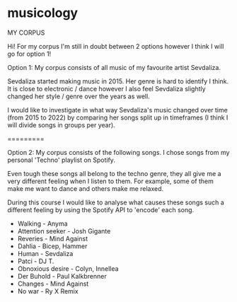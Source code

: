 # musicology

MY CORPUS 

Hi! For my corpus I'm still in doubt between 2 options however I think I will go for option 1!

Option 1: My corpus consists of all music of my favourite artist Sevdaliza. 

Sevdaliza started making music in 2015. Her genre is hard to identify I think. It is close to electronic / dance however I also feel Sevdaliza slightly changed her style / genre over the years as well. 

I would like to investigate in what way Sevdaliza's music changed over time (from 2015 to 2022) by comparing her songs split up in timeframes (I think I will divide songs in groups per year). 



=========


Option 2: My corpus consists of the following songs. I chose songs from my personal 'Techno' playlist on Spotify. 

Even tough these songs all belong to the techno genre, they all give me a very different feeling when I listen to them. For example, some of them make me want to dance and others make me relaxed.

During this course I would like to analyse what causes these songs such a different feeling by using the Spotify API to 'encode' each song.  

- Walking - Anyma
- Attention seeker - Josh Gigante 
- Reveries - Mind Against 
- Dahlia - Bicep, Hammer
- Human - Sevdaliza
- Patci - DJ T. 
- Obnoxious desire - Colyn, Innellea 
- Der Buhold - Paul Kalkbrenner 
- Changes - Mind Against 
- No war - Ry X Remix 


